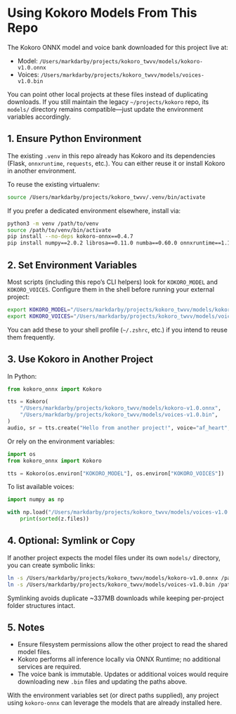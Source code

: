 # Using Kokoro Models From This Repo

The Kokoro ONNX model and voice bank downloaded for this project live at:

- Model: `/Users/markdarby/projects/kokoro_twvv/models/kokoro-v1.0.onnx`
- Voices: `/Users/markdarby/projects/kokoro_twvv/models/voices-v1.0.bin`

You can point other local projects at these files instead of duplicating downloads. If you still maintain the legacy `~/projects/kokoro` repo, its `models/` directory remains compatible—just update the environment variables accordingly.

## 1. Ensure Python Environment

The existing `.venv` in this repo already has Kokoro and its dependencies (Flask, `onnxruntime`, `requests`, etc.). You can either reuse it or install Kokoro in another environment.

To reuse the existing virtualenv:

```bash
source /Users/markdarby/projects/kokoro_twvv/.venv/bin/activate
```

If you prefer a dedicated environment elsewhere, install via:

```bash
python3 -m venv /path/to/venv
source /path/to/venv/bin/activate
pip install --no-deps kokoro-onnx==0.4.7
pip install numpy==2.0.2 librosa==0.11.0 numba==0.60.0 onnxruntime==1.19.2 soundfile phonemizer-fork==3.3.1 espeakng_loader==0.2.4 huggingface_hub requests
```

## 2. Set Environment Variables

Most scripts (including this repo’s CLI helpers) look for `KOKORO_MODEL` and `KOKORO_VOICES`. Configure them in the shell before running your external project:

```bash
export KOKORO_MODEL="/Users/markdarby/projects/kokoro_twvv/models/kokoro-v1.0.onnx"
export KOKORO_VOICES="/Users/markdarby/projects/kokoro_twvv/models/voices-v1.0.bin"
```

You can add these to your shell profile (`~/.zshrc`, etc.) if you intend to reuse them frequently.

## 3. Use Kokoro in Another Project

In Python:

```python
from kokoro_onnx import Kokoro

tts = Kokoro(
    "/Users/markdarby/projects/kokoro_twvv/models/kokoro-v1.0.onnx",
    "/Users/markdarby/projects/kokoro_twvv/models/voices-v1.0.bin",
)
audio, sr = tts.create("Hello from another project!", voice="af_heart", speed=1.0, lang="en-us")
```

Or rely on the environment variables:

```python
import os
from kokoro_onnx import Kokoro

tts = Kokoro(os.environ["KOKORO_MODEL"], os.environ["KOKORO_VOICES"])
```

To list available voices:

```python
import numpy as np

with np.load("/Users/markdarby/projects/kokoro_twvv/models/voices-v1.0.bin") as z:
    print(sorted(z.files))
```

## 4. Optional: Symlink or Copy

If another project expects the model files under its own `models/` directory, you can create symbolic links:

```bash
ln -s /Users/markdarby/projects/kokoro_twvv/models/kokoro-v1.0.onnx /path/to/other-project/models/kokoro-v1.0.onnx
ln -s /Users/markdarby/projects/kokoro_twvv/models/voices-v1.0.bin /path/to/other-project/models/voices-v1.0.bin
```

Symlinking avoids duplicate ~337MB downloads while keeping per-project folder structures intact.

## 5. Notes

- Ensure filesystem permissions allow the other project to read the shared model files.
- Kokoro performs all inference locally via ONNX Runtime; no additional services are required.
- The voice bank is immutable. Updates or additional voices would require downloading new `.bin` files and updating the paths above.

With the environment variables set (or direct paths supplied), any project using `kokoro-onnx` can leverage the models that are already installed here.
